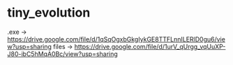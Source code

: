 # tiny_evolution

.exe -> https://drive.google.com/file/d/1qSqOgxbGkgIykGE8TTFLnnILERlD0gu6/view?usp=sharing
files -> https://drive.google.com/file/d/1urV_qUrgg_vqUuXP-J80-ibC5hMqA0Bc/view?usp=sharing
